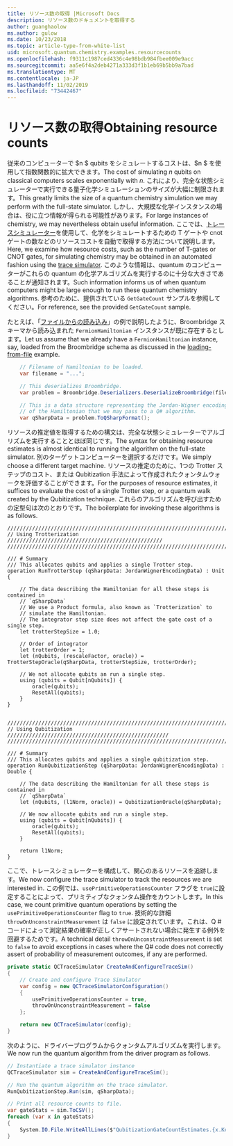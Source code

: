 ```yaml
---
title: リソース数の取得 |Microsoft Docs
description: リソース数のドキュメントを取得する
author: guanghaolow
ms.author: gulow
ms.date: 10/23/2018
ms.topic: article-type-from-white-list
uid: microsoft.quantum.chemistry.examples.resourcecounts
ms.openlocfilehash: f9311c1987ced4336c4e98bdb984fbee009e9acc
ms.sourcegitcommit: aa5e6f4a2deb4271a333d3f1b1eb69b5bb9a7bad
ms.translationtype: MT
ms.contentlocale: ja-JP
ms.lasthandoff: 11/02/2019
ms.locfileid: "73442467"
---
```

# <a name="obtaining-resource-counts"></a><span data-ttu-id="26b9d-103">リソース数の取得</span><span class="sxs-lookup"><span data-stu-id="26b9d-103">Obtaining resource counts</span></span>

<span data-ttu-id="26b9d-104">従来のコンピューターで $n $ qubits をシミュレートするコストは、$n $ を使用して指数関数的に拡大できます。</span><span class="sxs-lookup"><span data-stu-id="26b9d-104">The cost of simulating $n$ qubits on classical computers scales exponentially with $n$.</span></span> <span data-ttu-id="26b9d-105">これにより、完全な状態シミュレーターで実行できる量子化学シミュレーションのサイズが大幅に制限されます。</span><span class="sxs-lookup"><span data-stu-id="26b9d-105">This greatly limits the size of a quantum chemistry simulation we may perform with the full-state simulator.</span></span> <span data-ttu-id="26b9d-106">しかし、大規模な化学インスタンスの場合は、役に立つ情報が得られる可能性があります。</span><span class="sxs-lookup"><span data-stu-id="26b9d-106">For large instances of chemistry, we may nevertheless obtain useful information.</span></span> <span data-ttu-id="26b9d-107">ここでは、[トレースシミュレーター](xref:microsoft.quantum.machines.qc-trace-simulator.intro)を使用して、化学をシミュレートするための T ゲートや cnot ゲートの数などのリソースコストを自動で取得する方法について説明します。</span><span class="sxs-lookup"><span data-stu-id="26b9d-107">Here, we examine how resource costs, such as the number of T-gates or CNOT gates, for simulating chemistry may be obtained in an automated fashion using the [trace simulator](xref:microsoft.quantum.machines.qc-trace-simulator.intro).</span></span> <span data-ttu-id="26b9d-108">このような情報は、quantum のコンピューターがこれらの quantum の化学アルゴリズムを実行するのに十分な大きさであることが通知されます。</span><span class="sxs-lookup"><span data-stu-id="26b9d-108">Such information informs us of when quantum computers might be large enough to run these quantum chemistry algorithms.</span></span> <span data-ttu-id="26b9d-109">参考のために、提供されている `GetGateCount` サンプルを参照してください。</span><span class="sxs-lookup"><span data-stu-id="26b9d-109">For reference, see the provided `GetGateCount` sample.</span></span>

<span data-ttu-id="26b9d-110">たとえば、「[ファイルからの読み込み](xref:microsoft.quantum.chemistry.examples.loadhamiltonian)」の例で説明したように、Broombridge スキーマから読み込まれた `FermionHamiltonian` インスタンスが既に存在するとします。</span><span class="sxs-lookup"><span data-stu-id="26b9d-110">Let us assume that we already have a `FermionHamiltonian` instance, say, loaded from the Broombridge schema as discussed in the [loading-from-file](xref:microsoft.quantum.chemistry.examples.loadhamiltonian) example.</span></span> 

```csharp
    // Filename of Hamiltonian to be loaded.
    var filename = "...";

    // This deserializes Broombridge.
    var problem = Broombridge.Deserializers.DeserializeBroombridge(filename).ProblemDescriptions.First();

    // This is a data structure representing the Jordan-Wigner encoding 
    // of the Hamiltonian that we may pass to a Q# algorithm.
    var qSharpData = problem.ToQSharpFormat();
```

<span data-ttu-id="26b9d-111">リソースの推定値を取得するための構文は、完全な状態シミュレーターでアルゴリズムを実行することとほぼ同じです。</span><span class="sxs-lookup"><span data-stu-id="26b9d-111">The syntax for obtaining resource estimates is almost identical to running the algorithm on the full-state simulator.</span></span> <span data-ttu-id="26b9d-112">別のターゲットコンピューターを選択するだけです。</span><span class="sxs-lookup"><span data-stu-id="26b9d-112">We simply choose a different target machine.</span></span> <span data-ttu-id="26b9d-113">リソースの推定のために、1つの Trotter ステップのコスト、または Qubitization 手法によって作成されたクォンタムウォークを評価することができます。</span><span class="sxs-lookup"><span data-stu-id="26b9d-113">For the purposes of resource estimates, it suffices to evaluate the cost of a single Trotter step, or a quantum walk created by the Qubitization technique.</span></span> <span data-ttu-id="26b9d-114">これらのアルゴリズムを呼び出すための定型句は次のとおりです。</span><span class="sxs-lookup"><span data-stu-id="26b9d-114">The boilerplate for invoking these algorithms is as follows.</span></span>

```qsharp
//////////////////////////////////////////////////////////////////////////
// Using Trotterization //////////////////////////////////////////////////
//////////////////////////////////////////////////////////////////////////

/// # Summary
/// This allocates qubits and applies a single Trotter step.
operation RunTrotterStep (qSharpData: JordanWignerEncodingData) : Unit {
    
    // The data describing the Hamiltonian for all these steps is contained in
    // `qSharpData`
    // We use a Product formula, also known as `Trotterization` to
    // simulate the Hamiltonian.
    // The integrator step size does not affect the gate cost of a single step.
    let trotterStepSize = 1.0;
    
    // Order of integrator
    let trotterOrder = 1;
    let (nQubits, (rescaleFactor, oracle)) = TrotterStepOracle(qSharpData, trotterStepSize, trotterOrder);
    
    // We not allocate qubits an run a single step.
    using (qubits = Qubit[nQubits]) {
        oracle(qubits);
        ResetAll(qubits);
    }
}


//////////////////////////////////////////////////////////////////////////
// Using Qubitization ////////////////////////////////////////////////////
//////////////////////////////////////////////////////////////////////////

/// # Summary
/// This allocates qubits and applies a single qubitization step.
operation RunQubitizationStep (qSharpData: JordanWignerEncodingData) : Double {
    
    // The data describing the Hamiltonian for all these steps is contained in
    // `qSharpData`
    let (nQubits, (l1Norm, oracle)) = QubitizationOracle(qSharpData);
    
    // We now allocate qubits and run a single step.
    using (qubits = Qubit[nQubits]) {
        oracle(qubits);
        ResetAll(qubits);
    }
    
    return l1Norm;
}
```

<span data-ttu-id="26b9d-115">ここで、トレースシミュレーターを構成して、関心のあるリソースを追跡します。</span><span class="sxs-lookup"><span data-stu-id="26b9d-115">We now configure the trace simulator to track the resources we are interested in.</span></span> <span data-ttu-id="26b9d-116">この例では、`usePrimitiveOperationsCounter` フラグを `true`に設定することによって、プリミティブなクォンタム操作をカウントします。</span><span class="sxs-lookup"><span data-stu-id="26b9d-116">In this case, we count primitive quantum operations by setting the `usePrimitiveOperationsCounter` flag to `true`.</span></span> <span data-ttu-id="26b9d-117">技術的な詳細 `throwOnUnconstraintMeasurement` は `false` に設定されています。これは、Q # コードによって測定結果の確率が正しくアサートされない場合に発生する例外を回避するためです。</span><span class="sxs-lookup"><span data-stu-id="26b9d-117">A technical detail `throwOnUnconstraintMeasurement` is set to `false` to avoid exceptions in cases where the Q# code does not correctly assert of probability of measurement outcomes, if any are performed.</span></span>

```csharp
private static QCTraceSimulator CreateAndConfigureTraceSim()
{
    // Create and configure Trace Simulator
    var config = new QCTraceSimulatorConfiguration()
    {
        usePrimitiveOperationsCounter = true,
        throwOnUnconstraintMeasurement = false
    };

    return new QCTraceSimulator(config);
}
```

<span data-ttu-id="26b9d-118">次のように、ドライバープログラムからクォンタムアルゴリズムを実行します。</span><span class="sxs-lookup"><span data-stu-id="26b9d-118">We now run the quantum algorithm from the driver program as follows.</span></span>

```csharp
// Instantiate a trace simulator instance
QCTraceSimulator sim = CreateAndConfigureTraceSim();

// Run the quantum algorithm on the trace simulator.
RunQubitizationStep.Run(sim, qSharpData);

// Print all resource counts to file.
var gateStats = sim.ToCSV();
foreach (var x in gateStats)
{
    System.IO.File.WriteAllLines($"QubitizationGateCountEstimates.{x.Key}.csv", new string[] { x.Value });
}
```